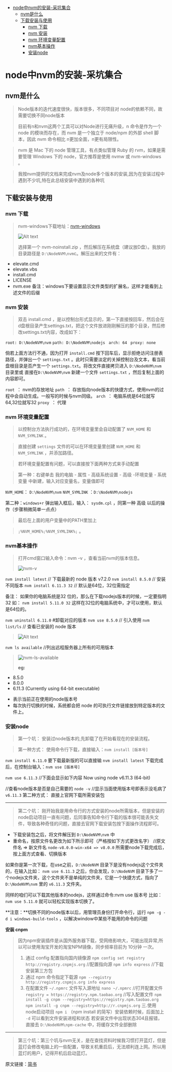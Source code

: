 <!-- TOC depthFrom:1 depthTo:6 withLinks:1 updateOnSave:1 orderedList:0 -->

* [node中nvm的安装-采坑集合](#node中nvm的安装-采坑集合)
	+ [nvm是什么](#nvm是什么)
	+ [下载安装与使用](#下载安装与使用)
		- [nvm 下载](#nvm-下载)
		- [nvm 安装](#nvm-安装)
		- [nvm 环境变量配置](#nvm-环境变量配置)
		- [nvm基本操作](#nvm基本操作)
		- [安装node](#安装node)

<!-- /TOC -->

# node中nvm的安装-采坑集合

## nvm是什么

> Node版本的迭代速度很快，版本很多，不同项目对 node的依赖不同，故需要切换不同node版本
> 
>目前有n和nvm这两个工具可以对Node进行无痛升级，n 命令是作为一个 node 的模块而存在，而 nvm 是一个独立于 node/npm 的外部 shell 脚本，因此 nvm 命令相比 n更加全面，n更有局限性。

> nvm 是 Mac 下的 node 管理工具，有点类似管理 Ruby 的 rvm，如果是需要管理 Windows 下的 node，官方推荐是使用 nvmw 或 nvm-windows 。

> 我按nvm提供的文档来完成nvm及node多个版本的安装,因为在安装过程中遇到不少坑,特在此总结安装中遇到的各种坑

## 下载安装与使用
### nvm 下载
> nvm-windows下载地址：[nvm-windows](https://github.com/coreybutler/nvm-windows)
> 
> ![Alt text](node中nvm的安装-采坑集合-images/NVM-Windows.png)
>
>选择第一个 nvm-noinstall.zip ，然后解压在系统盘（建议放D盘）。我放的目录路径是 `D:\NodeNVM\nvm`c。解压出来的文件有：
>
 +  elevate.cmd
 +  elevate.vbs
 +  install.cmd
 +  LICENSE
 +  nvm.exe
备注：windows下要设置显示文件类型的扩展名，这样才能看到上述文件的后缀

### nvm 安装
>双击 install.cmd ，是以控制台形式显示的，第一下直接按回车，然后会在d盘根目录产生settings.txt，把这个文件放进刚刚解压的那个目录，然后修改settings.txt内容，改成如下：
>
`root: D:\NodeNVM\nvm` 
`path: D:\NodeNVM\nodejs `
`arch: 64 `
`proxy: none`
>
倘若上面方法行不通，因为打开 `install.cmd` 按下回车后，显示拒绝访问注册表路径，并弹出一个 `settings.txt` 。此时只需要淡定的关掉控制台及文本，看当前盘根目录是否产生一个 `settings.txt`。将改文件直接拷贝进入 `D:\NodeNVM\nvm` 目录里或 直接在`D:\NodeNVM\nvm` 新建一个文件 `settings.txt` ，然后复制上面的内容即可。
>
`root `： nvm的存放地址
`path `： 存放指向node版本的快捷方式，使用nvm的过程中会自动生成。一般写的时候与nvm同级。
`arch `： 电脑系统是64位就写64,32位就写32
`proxy `： 代理

### nvm 环境变量配置

>以控制台方法执行成功的，在环境变量里会自动配置了 `NVM_HOME` 和 `NVM_SYMLINK` 。

>直接创建 `settings` 文件的可以在环境变量里创建 `NVM_HOME` 和 ` NVM_SYMLINK` ，并添加路径。

>若环境变量配置有问题，可以直接按下面两种方式来手动配置

>第一种：右键单击 我的电脑 - 属性 - 高级系统设置 - 高级 -环境变量 - 系统变量 中新建，输入对应变量名，变量值即可
>
`NVM_HOME`： `D:\NodeNVM\nvm`
`NVM_SYMLINK` ：`D:\NodeNVM\nodejs`
>
第二种：`windows+r` 弹出输入框后，输入： `sysdm.cpl` ，同第一种 高级 以后的操作（步骤稍微简单一点点）

>最后在上面的用户变量中的PATH里加上

> `;%NVM_HOME%;%NVM_SYMLINK%;` 。

### nvm基本操作

>打开cmd窗口输入命令：nvm -v ，查看当前nvm的版本信息。
>
>![nvm-v](node中nvm的安装-采坑集合-images/nvm-v.png)
>
`nvm install latest` // 下载最新的 node 版本 v7.2.0
`nvm install 8.5.0` // 安装不同版本
`nvm install 6.11.3 32`  // 默认是64位，32位需指定
>
备注： 如果你的电脑系统是32 位的，那么在下载nodejs版本的时候，一定要指明 32 如： `nvm install 5.11.0 32`  这样在32位的电脑系统中，才可以使用，默认是64位的。
>
`nvm uninstall 6.11.0` #卸载对应的版本
`nvm use 8.5.0` // 引入使用
`nvm list/ls` // 查看已安装的 node 版本
>
>![Alt text](node中nvm的安装-采坑集合-images/nvm-ls.png)
>
`nvm ls available` //列出远程服务器上所有的可用版本
>
>![nvm-ls-available](node中nvm的安装-采坑集合-images/nvm-ls-available.png)
>
>**eg:**
 -  8.5.0
 -  8.0.0
 -  6.11.3 (Currently using 64-bit executable)
  * 表示当前正在使用的node版本号
  * 每次执行切换的时候，系统都会把 node 的可执行文件链接放到特定版本的文件上。

### 安装node

>第一个坑：
>安装过node版本的,先卸载了在开始看现在的安装流程。

>第一种方式：
使用命令行下载，直接输入：`nvm install [版本号]`
>
`nvm install 6.11.0`
要下载最新版的可以直接输 `nvm install latest`
下载完成后，在控制台输入：`nvm use [版本号]`
>
`nvm use 6.11.3`
//下面会显示如下内容
Now using node v6.11.3 (64-bit)
>
//查看node版本是否是自己需要的
`node -v`
//显示当面使用版本号即表示没毛病了
`v6.11.3`
第二种方式：
直接上官网下载所需安装包

-----------------------
>第二个坑：
>刚开始我是用命令行的方式安装的node所需版本，但是安装的node启动项目一直有问题，后同事告知命令行下载的版本很可能丢失文件，导致各种奇怪的问题，直接去官网下载安装包按下面操作流程即可。
>
*  下载安装包之后，将文件解压到 `D:\NodeNVM\nvm` 中
* 重命名，按原文件名更改为如下所示即可（严格按如下方式更改名字）
//原文件名 => 新文件名
`node-v8.0.0-win-x64 => v8.0.0`
所需要node下载完成后，按上面方式查看、切换版本
>
如果你是第一次下载，在use之前，`D:\NodeNVM` 目录下是没有nodejs这个文件夹的，在输入比如： `nvm use 6.11.3` 之后，你会发现，`D:\NodeNVM` 目录下多了一个nodejs文件夹，这个文件夹不是单纯的文件夹，它是一个快捷方式，指向了 `D:\NodeNVM\nvm` 里的  `v6.11.3` 文件夹。
>
同样的咱们可以下载其他版本的nodejs，这样通过命令:nvm use 版本号 比如：`nvm use 5.11.0` 就可以轻松实现版本切换了。
>
**注意：**切换不同的node版本以后，用管理员身份打开命令行，运行 `npm -g -d i windows-build-tools` ，以解决window中某些不能用的命令的问题
>
**安装 cnpm**

>因为npm安装插件是从国外服务器下载，受网络影响大，可能出现异常,所以可以使用淘宝开发的淘宝NPM镜像，同步频率目前为 10分钟 一次。
>
> 1.  通过 config 配置指向国内镜像源
> `npm config set registry http://registry.cnpmjs.org` //配置指向源
> `npm info express`  //下载安装第三方包
> 2.  通过 npm 命令指定下载源
> `npm --registry http://registry.cnpmjs.org info express`
> 3.  在配置文件 `~/.npmrc` 文件写入源地址
> `nano ~/.npmrc`   //打开配置文件
> `registry = https://registry.npm.taobao.org` //写入配置文件
> `npm install -g cnpm --registry=https://registry.npm.taobao.org`
> `npm install -g cnpm --registry=http://r.cnpmjs.org`
三.使用node启动项目
> `npm i` （npm install 的简写）安装依赖时候，后面加上 `-d` 可以看到文件安装进程和状态
若安装文件中出现状态304且报错，直接去 `D:\NodeNVM\npm-cache` 中，将缓存文件全部删除
>

-----------
>第三个坑：第三个坑与nvm无关，是在查找资料时候我习惯打开蓝灯，但是蓝灯会修改电脑上的一些配置，导致关机重启后，无法顺利连上网。所以用蓝灯的用户，记得开机后启动蓝灯。

原文链接：[简书](https://www.jianshu.com/p/d227e11af3f9)
